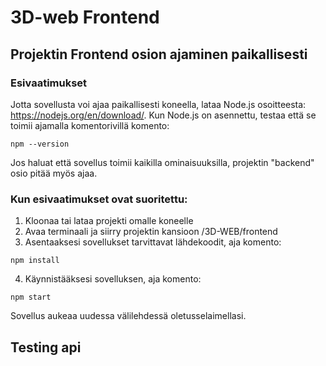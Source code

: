 # 3D-web Frontend

## Projektin Frontend osion ajaminen paikallisesti

### Esivaatimukset

Jotta sovellusta voi ajaa paikallisesti koneella, lataa Node.js osoitteesta: https://nodejs.org/en/download/. 
Kun Node.js on asennettu, testaa että se toimii ajamalla komentorivillä komento:

```
npm --version
```
Jos haluat että sovellus toimii kaikilla ominaisuuksilla, projektin "backend" osio pitää myös ajaa.

### Kun esivaatimukset ovat suoritettu:

1. Kloonaa tai lataa projekti omalle koneelle
2. Avaa terminaali ja siirry projektin kansioon /3D-WEB/frontend
3. Asentaaksesi sovellukset tarvittavat lähdekoodit, aja komento:
```
npm install
```
4. Käynnistääksesi sovelluksen, aja komento:
```
npm start
```
Sovellus aukeaa uudessa välilehdessä oletusselaimellasi.

## Testing api
